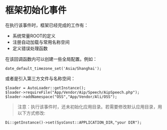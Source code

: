 # 框架初始化事件

在执行该事件时，框架已经完成的工作有：
- 系统常量ROOT的定义
- 注册自动加载与常用名称空间
- 定义错误处理函数

在该回调函数内可以创建一些全局配置。例如：
```
date_default_timezone_set('Asia/Shanghai');
```
或者是引入第三方文件与名称空间：
```
$loader = AutoLoader::getInstance();
$loader->requireFile("App/Vendor/Aip/Speech/AipSpeech.php");
$loader->addNamespace("OSS","App/Vendor/Ali/OSS");
```

>注意：执行该事件时，还未初始化应用目录。若需要修改默认应用目录，用以下方式修改:
```
Di::getInstance()->set(SysConst::APPLICATION_DIR,"your DIR");
```

<script>
    var _hmt = _hmt || [];
    (function() {
        var hm = document.createElement("script");
        hm.src = "https://hm.baidu.com/hm.js?4c8d895ff3b25bddb6fa4185c8651cc3";
        var s = document.getElementsByTagName("script")[0];
        s.parentNode.insertBefore(hm, s);
    })();
</script>
<script>
(function(){
    var bp = document.createElement('script');
    var curProtocol = window.location.protocol.split(':')[0];
    if (curProtocol === 'https') {
        bp.src = 'https://zz.bdstatic.com/linksubmit/push.js';        
    }
    else {
        bp.src = 'http://push.zhanzhang.baidu.com/push.js';
    }
    var s = document.getElementsByTagName("script")[0];
    s.parentNode.insertBefore(bp, s);
})();
</script>
